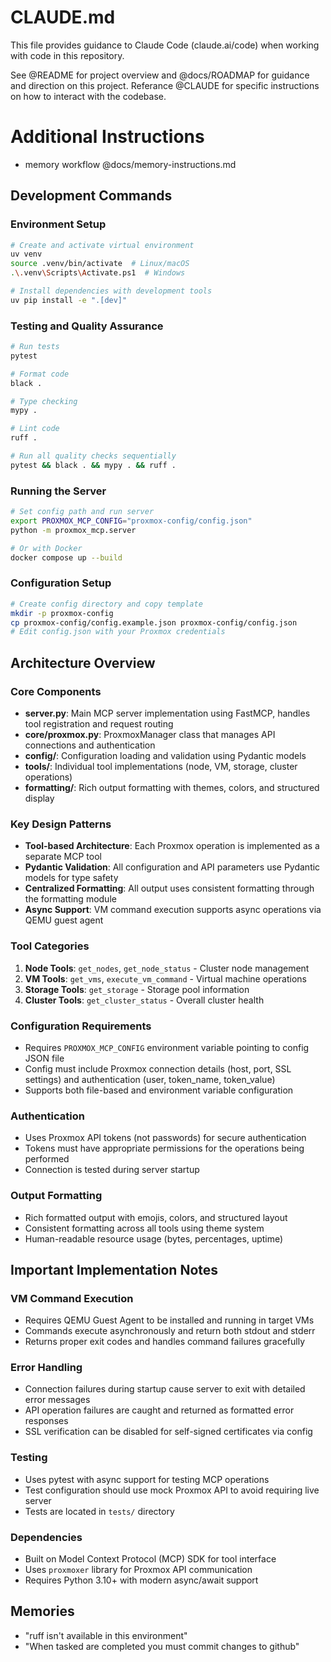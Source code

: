 # CLAUDE.md

This file provides guidance to Claude Code (claude.ai/code) when working with code in this repository.

See @README for project overview and @docs/ROADMAP for guidance and direction on this project. Referance @CLAUDE for specific instructions on how to interact with the codebase.

# Additional Instructions
- memory workflow @docs/memory-instructions.md


## Development Commands

### Environment Setup

```bash
# Create and activate virtual environment
uv venv
source .venv/bin/activate  # Linux/macOS
.\.venv\Scripts\Activate.ps1  # Windows

# Install dependencies with development tools
uv pip install -e ".[dev]"
```

### Testing and Quality Assurance

```bash
# Run tests
pytest

# Format code
black .

# Type checking
mypy .

# Lint code
ruff .

# Run all quality checks sequentially
pytest && black . && mypy . && ruff .
```

### Running the Server

```bash
# Set config path and run server
export PROXMOX_MCP_CONFIG="proxmox-config/config.json"
python -m proxmox_mcp.server

# Or with Docker
docker compose up --build
```

### Configuration Setup

```bash
# Create config directory and copy template
mkdir -p proxmox-config
cp proxmox-config/config.example.json proxmox-config/config.json
# Edit config.json with your Proxmox credentials
```

## Architecture Overview

### Core Components

* **server.py**: Main MCP server implementation using FastMCP, handles tool registration and request routing
* **core/proxmox.py**: ProxmoxManager class that manages API connections and authentication
* **config/**: Configuration loading and validation using Pydantic models
* **tools/**: Individual tool implementations (node, VM, storage, cluster operations)
* **formatting/**: Rich output formatting with themes, colors, and structured display

### Key Design Patterns

* **Tool-based Architecture**: Each Proxmox operation is implemented as a separate MCP tool
* **Pydantic Validation**: All configuration and API parameters use Pydantic models for type safety
* **Centralized Formatting**: All output uses consistent formatting through the formatting module
* **Async Support**: VM command execution supports async operations via QEMU guest agent

### Tool Categories

1. **Node Tools**: `get_nodes`, `get_node_status` - Cluster node management
2. **VM Tools**: `get_vms`, `execute_vm_command` - Virtual machine operations
3. **Storage Tools**: `get_storage` - Storage pool information
4. **Cluster Tools**: `get_cluster_status` - Overall cluster health

### Configuration Requirements

* Requires `PROXMOX_MCP_CONFIG` environment variable pointing to config JSON file
* Config must include Proxmox connection details (host, port, SSL settings) and authentication (user, token\_name, token\_value)
* Supports both file-based and environment variable configuration

### Authentication

* Uses Proxmox API tokens (not passwords) for secure authentication
* Tokens must have appropriate permissions for the operations being performed
* Connection is tested during server startup

### Output Formatting

* Rich formatted output with emojis, colors, and structured layout
* Consistent formatting across all tools using theme system
* Human-readable resource usage (bytes, percentages, uptime)

## Important Implementation Notes

### VM Command Execution

* Requires QEMU Guest Agent to be installed and running in target VMs
* Commands execute asynchronously and return both stdout and stderr
* Returns proper exit codes and handles command failures gracefully

### Error Handling

* Connection failures during startup cause server to exit with detailed error messages
* API operation failures are caught and returned as formatted error responses
* SSL verification can be disabled for self-signed certificates via config

### Testing

* Uses pytest with async support for testing MCP operations
* Test configuration should use mock Proxmox API to avoid requiring live server
* Tests are located in `tests/` directory

### Dependencies

* Built on Model Context Protocol (MCP) SDK for tool interface
* Uses `proxmoxer` library for Proxmox API communication
* Requires Python 3.10+ with modern async/await support

## Memories
- "ruff isn't available in this environment"
- "When tasked are completed you must commit changes to github"